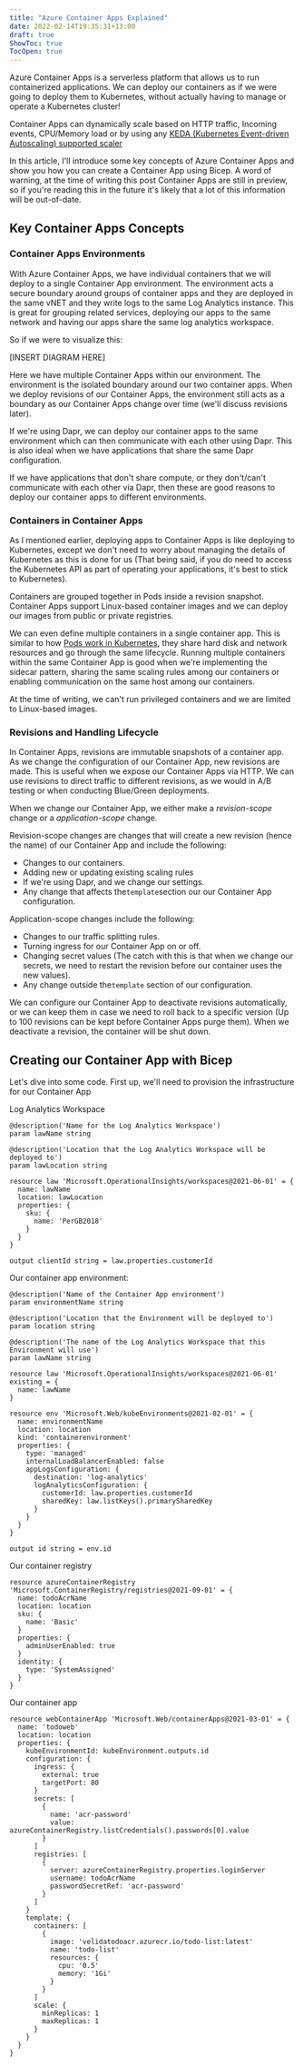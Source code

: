 ```yaml
---
title: "Azure Container Apps Explained"
date: 2022-02-14T19:35:31+13:00
draft: true
ShowToc: true
TocOpen: true
---
```


Azure Container Apps is a serverless platform that allows us to run containerized applications. We can deploy our containers as if we were going to deploy them to Kubernetes, without actually having to manage or operate a Kubernetes cluster! 

Container Apps can dynamically scale based on HTTP traffic, Incoming events, CPU/Memory load or by using any [KEDA (Kubernetes Event-driven Autoscaling) supported scaler](https://keda.sh/docs/2.6/scalers/)

In this article, I'll introduce some key concepts of Azure Container Apps and show you how you can create a Container App using Bicep. A word of warning, at the time of writing this post Container Apps are still in preview, so if you're reading this in the future it's likely that a lot of this information will be out-of-date.

## Key Container Apps Concepts

### Container Apps Environments

With Azure Container Apps, we have individual containers that we will deploy to a single Container App environment. The environment acts a secure boundary around groups of container apps and they are deployed in the same vNET and they write logs to the same Log Analytics instance. This is great for grouping related services, deploying our apps to the same network and having our apps share the same log analytics workspace.

So if we were to visualize this:

[INSERT DIAGRAM HERE]

Here we have multiple Container Apps within our environment. The environment is the isolated boundary around our two container apps. When we deploy revisions of our Container Apps, the environment still acts as a boundary as our Container Apps change over time (we'll discuss revisions later).

If we're using Dapr, we can deploy our container apps to the same environment which can then communicate with each other using Dapr. This is also ideal when we have applications that share the same Dapr configuration.

If we have applications that don't share compute, or they don't/can't communicate with each other via Dapr, then these are good reasons to deploy our container apps to different environments.

### Containers in Container Apps

As I mentioned earlier, deploying apps to Container Apps is like deploying to Kubernetes, except we don't need to worry about managing the details of Kubernetes as this is done for us (That being said, if you do need to access the Kubernetes API as part of operating your applications, it's best to stick to Kubernetes).

Containers are grouped together in Pods inside a revision snapshot. Container Apps support Linux-based container images and we can deploy our images from public or private registries. 

We can even define multiple containers in a single container app. This is similar to how [Pods work in Kubernetes](https://kubernetes.io/docs/concepts/workloads/pods), they share hard disk and network resources and go through the same lifecycle. Running multiple containers within the same Container App is good when we're implementing the sidecar pattern, sharing the same scaling rules among our containers or enabling communication on the same host among our containers.

At the time of writing, we can't run privileged containers and we are limited to Linux-based images.

### Revisions and Handling Lifecycle

In Container Apps, revisions are immutable snapshots of a container app. As we change the configuration of our Container App, new revisions are made. This is useful when we expose our Container Apps via HTTP. We can use revisions to direct traffic to different revisions, as we would in A/B testing or when conducting Blue/Green deployments.

When we change our Container App, we either make a *revision-scope* change or a *application-scope* change. 

Revision-scope changes are changes that will create a new revision (hence the name) of our Container App and include the following:

- Changes to our containers.
- Adding new or updating existing scaling rules
- If we're using Dapr, and we change our settings.
- Any change that affects the```template```section our our Container App configuration.

Application-scope changes include the following:

- Changes to our traffic splitting rules.
- Turning ingress for our Container App on or off.
- Changing secret values (The catch with this is that when we change our secrets, we need to restart the revision before our container uses the new values).
- Any change outside the```template``` section of our configuration.

We can configure our Container App to deactivate revisions automatically, or we can keep them in case we need to roll back to a specific version (Up to 100 revisions can be kept before Container Apps purge them). When we deactivate a revision, the container will be shut down. 

## Creating our Container App with Bicep

Let's dive into some code. First up, we'll need to provision the infrastructure for our Container App

Log Analytics Workspace

```bicep
@description('Name for the Log Analytics Workspace')
param lawName string

@description('Location that the Log Analytics Workspace will be deployed to')
param lawLocation string

resource law 'Microsoft.OperationalInsights/workspaces@2021-06-01' = {
  name: lawName
  location: lawLocation
  properties: {
    sku: {
      name: 'PerGB2018'
    }
  }
}

output clientId string = law.properties.customerId
```

Our container app environment:

```bicep
@description('Name of the Container App environment')
param environmentName string

@description('Location that the Environment will be deployed to')
param location string

@description('The name of the Log Analytics Workspace that this Environment will use')
param lawName string

resource law 'Microsoft.OperationalInsights/workspaces@2021-06-01' existing = {
  name: lawName
}

resource env 'Microsoft.Web/kubeEnvironments@2021-02-01' = {
  name: environmentName
  location: location
  kind: 'containerenvironment'
  properties: {
    type: 'managed'
    internalLoadBalancerEnabled: false
    appLogsConfiguration: {
      destination: 'log-analytics'
      logAnalyticsConfiguration: {
        customerId: law.properties.customerId
        sharedKey: law.listKeys().primarySharedKey
      }
    }  
  }
}

output id string = env.id
```

Our container registry

```bicep
resource azureContainerRegistry 'Microsoft.ContainerRegistry/registries@2021-09-01' = {
  name: todoAcrName
  location: location
  sku: {
    name: 'Basic'
  }
  properties: {
    adminUserEnabled: true
  }
  identity: {
    type: 'SystemAssigned'
  }
}
```

Our container app

```bicep
resource webContainerApp 'Microsoft.Web/containerApps@2021-03-01' = {
  name: 'todoweb'
  location: location
  properties: {
    kubeEnvironmentId: kubeEnvironment.outputs.id
    configuration: {
      ingress: {
        external: true
        targetPort: 80
      }
      secrets: [
        {
          name: 'acr-password'
          value: azureContainerRegistry.listCredentials().passwords[0].value
        }
      ]
      registries: [
        {
          server: azureContainerRegistry.properties.loginServer
          username: todoAcrName
          passwordSecretRef: 'acr-password'
        }
      ]
    }
    template: {
      containers: [
        {
          image: 'velidatodoacr.azurecr.io/todo-list:latest'
          name: 'todo-list'
          resources: {
            cpu: '0.5'
            memory: '1Gi'
          }
        }
      ]
      scale: {
        minReplicas: 1
        maxReplicas: 1
      }
    }
  }
}
```